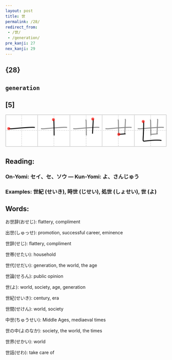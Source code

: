 ```yaml
---
layout: post
title: 世
permalink: /28/
redirect_from:
 - /世/
 - /generation/
pre_kanji: 27
nex_kanji: 29
---
```


## {28}

## `generation`

## [5]

<div class="stroke"><img src="../images/E4B896.png" /></div>

## Reading:

### On-Yomi: セイ、セ、ソウ &mdash; Kun-Yomi: よ、さんじゅう

### Examples: 世紀 (せいき), 時世 (じせい), 処世 (しょせい), 世 (よ)

## Words:

お世辞(おせじ): flattery, compliment

出世(しゅっせ): promotion, successful career, eminence

世辞(せじ): flattery, compliment

世帯(せたい): household

世代(せだい): generation, the world, the age

世論(せろん): public opinion

世(よ): world, society, age, generation

世紀(せいき): century, era

世間(せけん): world, society

中世(ちゅうせい): Middle Ages, mediaeval times

世の中(よのなか): society, the world, the times

世界(せかい): world

世話(せわ): take care of
